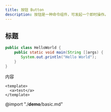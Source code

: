 ```yaml
---
title: 按钮 Button
description: 按钮是一种命令组件，可发起一个即时操作。
---
```

## 标题
```java
public class HelloWorld {
    public static void main(String []args) {
       System.out.println("Hello World");
    }
}
```
内容
```vue
<template>
  <a>test</a>
</template>
```
@import "./__demo__/basic.md"
